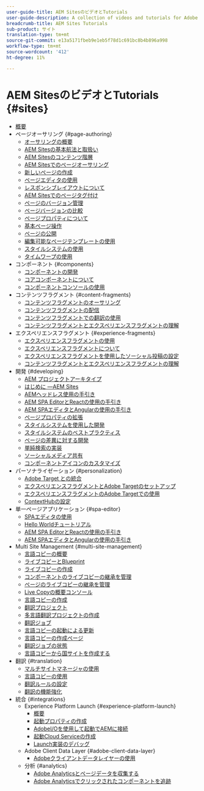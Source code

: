 ```yaml
---
user-guide-title: AEM SitesのビデオとTutorials
user-guide-description: A collection of videos and tutorials for Adobe Experience Manager Sites.
breadcrumb-title: AEM Sites Tutorials
sub-product: サイト
translation-type: tm+mt
source-git-commit: e13a5171fbeb9e1eb5f78d1c691bc8b4b896a998
workflow-type: tm+mt
source-wordcount: '412'
ht-degree: 11%

---
```



# AEM SitesのビデオとTutorials {#sites}

+ [概要](overview.md)
+ ページオーサリング {#page-authoring}
   + [オーサリングの概要](page-authoring/aem-sites-authoring-overview.md)
   + [AEM Sitesの基本航法と取扱い](page-authoring/basic-handling-sites-feature-video-use.md)
   + [AEM Sitesのコンテンツ階層](page-authoring/content-hierarchy-feature-video-use.md)
   + [AEM Sitesでのページオーサリング](page-authoring/page-authoring-overview-feature-video-use.md)
   + [新しいページの作成](page-authoring/creating-page-feature-video-use.md)
   + [ページエディタの使用](page-authoring/page-editor-feature-video-use.md)
   + [レスポンシブレイアウトについて](page-authoring/responsive-layout-feature-video-understand.md)
   + [AEM Sitesでのページタグ付け](page-authoring/page-tagging-feature-video-use.md)
   + [ページのバージョン管理](page-authoring/page-versioning-feature-video-use.md)
   + [ページバージョンの比較](page-authoring/page-diff-feature-video-use.md)
   + [ページプロパティについて](page-authoring/page-properties-feature-video-understand.md)
   + [基本ページ操作](page-authoring/page-operations-feature-video-use.md)
   + [ページの公開](page-authoring/publication-management-feature-video-use.md)
   + [編集可能なページテンプレートの使用](page-authoring/template-editor-feature-video-use.md)
   + [スタイルシステムの使用](page-authoring/style-system-feature-video-use.md)
   + [タイムワープの使用](page-authoring/timewarp-feature-video-use.md)
+ コンポーネント {#components}
   + [コンポーネントの開発](components/component-development.md)
   + [コアコンポーネントについて](components/core-components-feature-video-understand.md)
   + [コンポーネントコンソールの使用](components/components-console-feature-video-use.md)
+ コンテンツフラグメント {#content-fragments}
   + [コンテンツフラグメントのオーサリング](content-fragments/content-fragments-feature-video-use.md)
   + [コンテンツフラグメントの配信](content-fragments/content-fragments-delivery-feature-video-use.md)
   + [コンテンツフラグメントでの翻訳の使用](content-fragments/content-fragments-translation-feature-video-use.md)
   + [コンテンツフラグメントとエクスペリエンスフラグメントの理解](content-fragments/understand-content-fragments-and-experience-fragments.md)
+ エクスペリエンスフラグメント {#experience-fragments}
   + [エクスペリエンスフラグメントの使用](experience-fragments/experience-fragments-feature-video-use.md)
   + [エクスペリエンスフラグメントについて](experience-fragments/experience-fragments-feature-video-understand.md)
   + [エクスペリエンスフラグメントを使用したソーシャル投稿の設定](experience-fragments/experience-fragments-social-technical-video-setup.md)
   + [コンテンツフラグメントとエクスペリエンスフラグメントの理解](https://docs.adobe.com/content/help/en/experience-manager-learn/sites/content-fragments/understand-content-fragments-and-experience-fragments.html)
+ 開発 {#developing}
   + [AEM プロジェクトアーキタイプ](developing/aem-project-archetype.md)
   + [はじめに —AEM Sites](https://docs.adobe.com/content/help/ja-JP/experience-manager-learn/getting-started-wknd-tutorial-develop/overview.html)
   + [AEMヘッドレス使用の手引き](https://docs.adobe.com/content/help/en/experience-manager-learn/getting-started-with-aem-headless/overview.html)
   + [AEM SPA EditorとReactの使用の手引き](https://docs.adobe.com/content/help/en/experience-manager-learn/spa-react-tutorial/overview.html)
   + [AEM SPAエディタとAngularの使用の手引き](https://docs.adobe.com/content/help/en/experience-manager-learn/spa-angular-tutorial/overview.html)
   + [ページプロパティの拡張](developing/page-properties-technical-video-develop.md)
   + [スタイルシステムを使用した開発](developing/style-system-technical-video-understand.md)
   + [スタイルシステムのベストプラクティス](developing/style-organization-style-system-understand-article.md)
   + [ページの差異に対する開発](developing/page-diff-technical-video-develop.md)
   + [単純検索の実装](developing/search-tutorial-develop.md)
   + [ソーシャルメディア共有](developing/social-media-sharing-technical-video-use.md)
   + [コンポーネントアイコンのカスタマイズ](developing/component-icons-technical-video-develop.md)
+ パーソナライゼーション {#personalization}
   + [Adobe Target との統合](https://helpx.adobe.com/marketing-cloud/how-to/aem-target.html)
   + [エクスペリエンスフラグメントとAdobe Targetのセットアップ](personalization/experience-fragment-target-technical-video-setup.md)
   + [エクスペリエンスフラグメントのAdobe Targetでの使用](personalization/experience-fragment-target-offer-feature-video-use.md)
   + [ContextHubの設定](personalization/context-hub-technical-video-setup.md)
+ 単一ページアプリケーション {#spa-editor}
   + [SPAエディタの使用](spa-editor/spa-editor-framework-feature-video-use.md)
   + [Hello Worldチュートリアル](spa-editor/spa-editor-helloworld-tutorial-use.md)
   + [AEM SPA EditorとReactの使用の手引き](https://docs.adobe.com/content/help/en/experience-manager-learn/spa-react-tutorial/overview.html)
   + [AEM SPAエディタとAngularの使用の手引き](https://docs.adobe.com/content/help/en/experience-manager-learn/spa-angular-tutorial/overview.html)
+ Multi Site Management {#multi-site-management}
   + [言語コピーの概要](./multi-site-management/language-copy-overview.md)
   + [ライブコピーとBlueprint](./multi-site-management/live-copy-and-blueprint.md)
   + [ライブコピーの作成](./multi-site-management/create-live-copy.md)
   + [コンポーネントのライブコピーの継承を管理](./multi-site-management/manage-component-inheritance-live-copy.md)
   + [ページのライブコピーの継承を管理](./multi-site-management/manage-page-inheritance-live-copy.md)
   + [Live Copyの概要コンソール](./multi-site-management/live-copy-overview-console.md)
   + [言語コピーの作成](./multi-site-management/create-language-copy.md)
   + [翻訳プロジェクト](./multi-site-management/manage-translation-projects.md)
   + [多言語翻訳プロジェクトの作成](./multi-site-management/create-multinational-translational-project.md)
   + [翻訳ジョブ](./multi-site-management/create-translation-job.md)
   + [言語コピーの起動による更新](./multi-site-management/updating-language-copy.md)
   + [言語コピーの作成ページ](./multi-site-management/create-new-page-language-copy.md)
   + [翻訳ジョブの状態](./multi-site-management/translation-job-status.md)
   + [言語コピーから国サイトを作成する](./multi-site-management/create-new-site.md)
+ 翻訳 {#translation}
   + [マルチサイトマネージャの使用](translation/multi-site-manager-feature-video-use.md)
   + [言語コピーの使用](translation/language-copy-feature-video-use.md)
   + [翻訳ルールの設定](translation/translation-rules-editor-technical-video-setup.md)
   + [翻訳の機能強化](translation/translation-enhancements-feature-video-use.md)
+ 統合 {#integrations}
   + Experience Platform Launch {#experience-platform-launch}
      + [概要](integrations/experience-platform-launch/overview.md)
      + [起動プロパティの作成](integrations/experience-platform-launch/create-launch-property.md)
      + [AdobeI/Oを使用して起動でAEMに接続](integrations/experience-platform-launch/connect-aem-launch-adobe-io.md)
      + [起動Cloud Serviceの作成](integrations/experience-platform-launch/create-launch-cloud-service.md)
      + [Launch実装のデバッグ](integrations/experience-platform-launch/debug-launch-implementation.md)
   + Adobe Client Data Layer {#adobe-client-data-layer}
      + [Adobeクライアントデータレイヤーの使用](integrations/adobe-client-data-layer/data-layer-overview.md)
   + 分析 {#analytics}
      + [Adobe Analyticsとページデータを収集する](integrations/analytics/collect-data-analytics.md)
      + [Adobe Analyticsでクリックされたコンポーネントを追跡](integrations/analytics/track-clicked-component.md)
